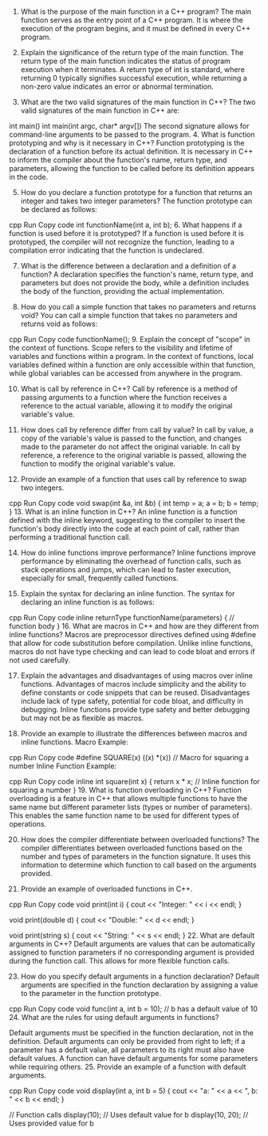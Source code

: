 1. What is the purpose of the main function in a C++ program?
The main function serves as the entry point of a C++ program. It is where the execution of the program begins, and it must be defined in every C++ program.

2. Explain the significance of the return type of the main function.
The return type of the main function indicates the status of program execution when it terminates. A return type of int is standard, where returning 0 typically signifies successful execution, while returning a non-zero value indicates an error or abnormal termination.

3. What are the two valid signatures of the main function in C++?
The two valid signatures of the main function in C++ are:

int main()
int main(int argc, char* argv[])
The second signature allows for command-line arguments to be passed to the program.
4. What is function prototyping and why is it necessary in C++?
Function prototyping is the declaration of a function before its actual definition. It is necessary in C++ to inform the compiler about the function's name, return type, and parameters, allowing the function to be called before its definition appears in the code.

5. How do you declare a function prototype for a function that returns an integer and takes two integer parameters?
The function prototype can be declared as follows:

cpp
Run
Copy code
int functionName(int a, int b);
6. What happens if a function is used before it is prototyped?
If a function is used before it is prototyped, the compiler will not recognize the function, leading to a compilation error indicating that the function is undeclared.

7. What is the difference between a declaration and a definition of a function?
A declaration specifies the function's name, return type, and parameters but does not provide the body, while a definition includes the body of the function, providing the actual implementation.

8. How do you call a simple function that takes no parameters and returns void?
You can call a simple function that takes no parameters and returns void as follows:

cpp
Run
Copy code
functionName();
9. Explain the concept of "scope" in the context of functions.
Scope refers to the visibility and lifetime of variables and functions within a program. In the context of functions, local variables defined within a function are only accessible within that function, while global variables can be accessed from anywhere in the program.

10. What is call by reference in C++?
Call by reference is a method of passing arguments to a function where the function receives a reference to the actual variable, allowing it to modify the original variable's value.

11. How does call by reference differ from call by value?
In call by value, a copy of the variable's value is passed to the function, and changes made to the parameter do not affect the original variable. In call by reference, a reference to the original variable is passed, allowing the function to modify the original variable's value.

12. Provide an example of a function that uses call by reference to swap two integers.

cpp
Run
Copy code
void swap(int &a, int &b) {
    int temp = a;
    a = b;
    b = temp;
}
13. What is an inline function in C++?
An inline function is a function defined with the inline keyword, suggesting to the compiler to insert the function's body directly into the code at each point of call, rather than performing a traditional function call.

14. How do inline functions improve performance?
Inline functions improve performance by eliminating the overhead of function calls, such as stack operations and jumps, which can lead to faster execution, especially for small, frequently called functions.

15. Explain the syntax for declaring an inline function.
The syntax for declaring an inline function is as follows:

cpp
Run
Copy code
inline returnType functionName(parameters) {
    // function body
}
16. What are macros in C++ and how are they different from inline functions?
Macros are preprocessor directives defined using #define that allow for code substitution before compilation. Unlike inline functions, macros do not have type checking and can lead to code bloat and errors if not used carefully.

17. Explain the advantages and disadvantages of using macros over inline functions.
Advantages of macros include simplicity and the ability to define constants or code snippets that can be reused. Disadvantages include lack of type safety, potential for code bloat, and difficulty in debugging. Inline functions provide type safety and better debugging but may not be as flexible as macros.

18. Provide an example to illustrate the differences between macros and inline functions.
Macro Example:

cpp
Run
Copy code
#define SQUARE(x) ((x) *(x)) // Macro for squaring a number
Inline Function Example:

cpp
Run
Copy code
inline int square(int x) {
    return x * x; // Inline function for squaring a number
}
19. What is function overloading in C++?
Function overloading is a feature in C++ that allows multiple functions to have the same name but different parameter lists (types or number of parameters). This enables the same function name to be used for different types of operations.

20. How does the compiler differentiate between overloaded functions?
The compiler differentiates between overloaded functions based on the number and types of parameters in the function signature. It uses this information to determine which function to call based on the arguments provided.

21. Provide an example of overloaded functions in C++.

cpp
Run
Copy code
void print(int i) {
    cout << "Integer: " << i << endl;
}

void print(double d) {
    cout << "Double: " << d << endl;
}

void print(string s) {
    cout << "String: " << s << endl;
}
22. What are default arguments in C++?
Default arguments are values that can be automatically assigned to function parameters if no corresponding argument is provided during the function call. This allows for more flexible function calls.

23. How do you specify default arguments in a function declaration?
Default arguments are specified in the function declaration by assigning a value to the parameter in the function prototype.

cpp
Run
Copy code
void func(int a, int b = 10); // b has a default value of 10
24. What are the rules for using default arguments in functions?

Default arguments must be specified in the function declaration, not in the definition.
Default arguments can only be provided from right to left; if a parameter has a default value, all parameters to its right must also have default values.
A function can have default arguments for some parameters while requiring others.
25. Provide an example of a function with default arguments.

cpp
Run
Copy code
void display(int a, int b = 5) {
    cout << "a: " << a << ", b: " << b << endl;
}

// Function calls
display(10); // Uses default value for b
display(10, 20); // Uses provided value for b